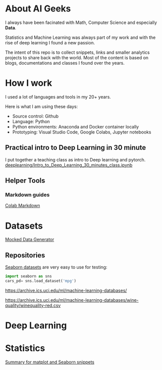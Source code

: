 # About AI Geeks
I always have been facinated with Math, Computer Science and especially **Data**. 

Statistics and Machine Learning was always part of my work and with the rise of deep learning I found a new passion. 

The intent of this repo is to collect snippets, links and smaller analytics projects to share back with the world. Most of the content is based on blogs, documentations and classes I found over the years.

# How I work
I used a lot of languages and tools in my 20+ years. 

Here is what I am using these days:
- Source control: Github
- Language: Python
- Python environments: Anaconda and Docker container locally
- Prototyping: Visual Studio Code, Google Colabs, Jupyter notebooks

## Practical intro to Deep Learning in 30 minute
I put together a teaching class as intro to Deep learning and pytorch. 
[deeplearning/Intro_to_Deep_Learning_30_minutes_class.ipynb](https://github.com/tomafischer/ai_geeks/blob/main/deeplearning/Intro_to_Deep_Learning_30_minutes_class.ipynb)

## Helper Tools
### Markdown guides  
[Colab Markdown](https://colab.research.google.com/notebooks/markdown_guide.ipynb#scrollTo=Lhfnlq1Surtk)


# Datasets
[Mocked Data Generator](https://mockaroo.com/)
## Repositories
[Seaborn datasets](https://github.com/mwaskom/seaborn-data) are very easy to use for testing:

```python
import seaborn as sns
cars_pd= sns.load_dataset('mpg')
```

https://archive.ics.uci.edu/ml/machine-learning-databases/

https://archive.ics.uci.edu/ml/machine-learning-databases/wine-quality/winequality-red.csv

# Deep Learning


# Statistics
[Summary for matplot and Seaborn snippets](https://github.com/tomafischer/ai_geeks/blob/main/statistics/Plot_snippets.ipynb)

